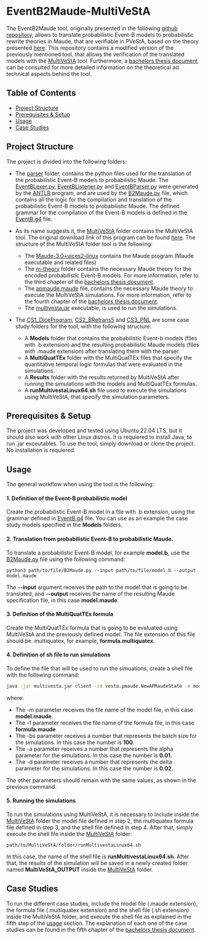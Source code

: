 # EventB2Maude-MultiVeStA

The EventB2Maude tool, originally presented in the following [github repository](https://github.com/carlosolarte/EventB2Maude), allows to translate probabilistic Event-B models to probabilistic rewrite theories in Maude, that are verifiable in PVeStA, based on the theory presented [here](https://arxiv.org/abs/2206.05813). This repository contains a modified version of the previously mentioned tool, that allows the verification of the translated models with the [MultiVeStA](https://github.com/andrea-vandin/MultiVeStA) tool. Furthermore, a [bachelors thesis document](https://github.com/dfosorio/Thesis/blob/main/Document/main.pdf) can be consulted for more detailed information on the theoretical ad technical aspects behind the tool.

## Table of Contents
- [Project Structure](#structure)
- [Prerequisites & Setup](#setup)
- [Usage](#usage)
- [Case Studies](#caseStudies)

<a name="structure"></a>
## Project Structure 
The project is divided into the following folders:
- The [parser](https://github.com/dfosorio/EventB2Maude-MultiVeStA/tree/main/parser) folder, contains the python files used for the translation of the probabilistic Event-B models to probabilistic Maude. The [EventBLexer.py](https://github.com/dfosorio/EventB2Maude-MultiVeStA/blob/main/parser/EventBLexer.py), [EventBListener.py](https://github.com/dfosorio/EventB2Maude-MultiVeStA/blob/main/parser/EventBListener.py) and [EventBParser.py](https://github.com/dfosorio/EventB2Maude-MultiVeStA/blob/main/parser/EventBParser.py) were generated by the [ANTLR](https://www.antlr.org/) program, and are used by the [B2Maude.py](https://github.com/dfosorio/EventB2Maude-MultiVeStA/blob/main/parser/B2Maude.py) file, which contains all the logic for the compilation and translation of the probabilistic Event-B models to probabilistic Maude. The defined grammar for the compilation of the Event-B models is defined in the [EventB.g4](https://github.com/dfosorio/EventB2Maude-MultiVeStA/blob/main/parser/EventB.g4) file.



- As its name suggests it, the [MultiVeStA](https://github.com/dfosorio/EventB2Maude-MultiVeStA/tree/main/MultiVeStA) folder contains the MultiVeStA tool. The original download link of this program can be found [here](https://github.com/andrea-vandin/MultiVeStA/wiki/Integration-with-PMaude-specification). The structure of the MultiVeStA folder tool is the following:
  - The [Maude-3.0+yices2-linux](https://github.com/dfosorio/EventB2Maude-MultiVeStA/tree/main/MultiVeStA/Maude-3.0%2Byices2-linux) contains the Maude program (Maude executable and related files)
  - The [m-theory](https://github.com/dfosorio/EventB2Maude-MultiVeStA/tree/main/MultiVeStA/m-theory) folder contains the necessary Maude theory for the encoded probabilistic Event-B models. For more information, refer to the third chapter of the [bachelors thesis document](https://github.com/dfosorio/Thesis/blob/main/Document/main.pdf).
  - The [apmaude.maude](https://github.com/dfosorio/EventB2Maude-MultiVeStA/blob/main/MultiVeStA/apmaude.maude) file, contains the necessary Maude theory to execute the MultiVeStA simulations. For more information, refer to the fourth chapter of the [bachelors thesis document](https://github.com/dfosorio/Thesis/blob/main/Document/main.pdf).
  - The [multivesta.jar](https://github.com/dfosorio/EventB2Maude-MultiVeStA/blob/main/MultiVeStA/multivesta.jar) executable, is used to run the simulations.

- The [CS1_DiceProgram](https://github.com/dfosorio/EventB2Maude-MultiVeStA/tree/main/CS1_DiceProgram), [CS2_BRetrans5](https://github.com/dfosorio/EventB2Maude-MultiVeStA/tree/main/CS2_BRetrans5) and [CS3_PNL](https://github.com/dfosorio/EventB2Maude-MultiVeStA/tree/main/CS3_PNL) are some case study folders for the tool, with the following structure:
  - A **Models** folder that contains the probabilistic Event-b models (files with .b extension) and the resulting probabilistic Maude models (files with .maude extension) after translating them with the parser.
  - A **MultiQuatTEx** folder with the MultiQuatTEx files that specify the quantitative temporal logic formulas that were evaluated in the simulations.
  - A **Results** folder with the results returned by MultiVeStA after running the simulations with the models and MultiQuatTEx formulas.
  - A **runMultivestaLinux64.sh** file used to execute the simulations using MultiVeStA, that specify the simulation parameters. 

<a name="setup"></a>
## Prerequisites & Setup
The project was developed and tested using Ubuntu 22.04 LTS, but it should also work with other Linux distros. It is requiered to install Java, to run .jar exceutables. To use the tool, simply download or clone the project. No installation is requiered.

## Usage
The general workflow when using the tool is the following:

#### 1. Definition of the Event-B probabilistic model
Create the probabilistic Event-B model in a file with .b extension, using the grammar defined in [EventB.g4](https://github.com/dfosorio/EventB2Maude-MultiVeStA/blob/main/parser/EventB.g4) file. You can use as an example the case study models specified in the **Models** folders.

#### 2. Translation from probabilistic Event-B to probabilistic Maude.
To translate a probabilistic Event-B model, for example **model.b**, use the [B2Maude.py](https://github.com/dfosorio/EventB2Maude-MultiVeStA/blob/main/parser/B2Maude.py) file using the following command:

```console
python3 path/to/file/B2Maude.py --input path/to/file/model.b --output model.maude 
```
The **--input** argument receives the path to the model that is going to be translated, and **--output** receives the name of the resulting Maude specification file, in this case **model.maude**.

#### 3. Definition of the MultiQuatTEx formula
Create the MultiQuatTEx formula that is going to be evaluated using MultiVeStA and the previously defined model. The file extension of this file should be .multiquatex, for example, **formula.multiquatex**.

#### 4. Definition of sh file to run simulations 
To define the file that will be used to run the simuations, create a shell file with the following command:

```sh
java -jar multivesta.jar client -sd vesta.pmaude.NewAPMaudeState -m model.maude -o '-mc ./Maude-3.0+yices2-linux/maude-Yices2.linux64' -f formula.multiquatex -l 1 -osws ONESTEP -bs 100 -vp true -verboseServers false -a 0.01 -d1 delta -ir 0.2 
```
where:
  - The -m parameter receives the file name of the model file, in this case **model.maude**.
  - The -f parameter receives the file name of the formula file, in this case **formula.maude**
  - The -bs parameter receives a number that represents the batch size for the simulations. In this case the number is **100**.
  - The -a parameter receives a number that represents the alpha parameter for the simulations. In this case the number is **0.01**.
  - The -d parameter receives a number that represents the delta parameter for the simulations. In this case the number is **0.02**.

The other parameters should remain with the same values, as shown in the previous command. 

#### 5. Running the simulations
To run the simulations using MultiVeStA, it is necessary to include inside the [MultiVeStA](https://github.com/dfosorio/EventB2Maude-MultiVeStA/tree/main/MultiVeStA) folder the model file defined in step 2, the multiquatex formula file defined in step 3, and the shell file defined in step 4. After that, simply execute the shell file inside the [MultiVeStA](https://github.com/dfosorio/EventB2Maude-MultiVeStA/tree/main/MultiVeStA) folder:

```console
path/to/MultiVeStA/folder/runMultivestaLinux64.sh 
```
In this case, the name of the shell file is **runMultivestaLinux64.sh**. After that, the results of the simulation will be saved in a newly created folder named **MultiVeStA_OUTPUT** inside the [MultiVeStA](https://github.com/dfosorio/EventB2Maude-MultiVeStA/tree/main/MultiVeStA) folder.

<a name="caseStudies"></a>
## Case Studies
To run the different case studies, include the model file (.maude extension), the formula file (.multiquatex extension) and the shell file (.sh extension) inside the MultiVeStA folder, and execute the shell file as explained in the fifth step of the [usage](#usage) section. The explanation of each one of the case studies can be found in the fifth chapter of the [bachelors thesis document](https://github.com/dfosorio/Thesis/blob/main/Document/main.pdf).
